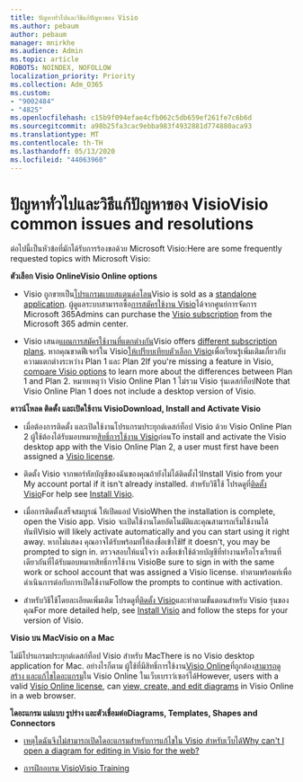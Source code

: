 ```yaml
---
title: ปัญหาทั่วไปและวิธีแก้ปัญหาของ Visio
ms.author: pebaum
author: pebaum
manager: mnirkhe
ms.audience: Admin
ms.topic: article
ROBOTS: NOINDEX, NOFOLLOW
localization_priority: Priority
ms.collection: Adm_O365
ms.custom:
- "9002484"
- "4825"
ms.openlocfilehash: c15b9f094efae4cfb062c5db659ef261fe7c6b6d
ms.sourcegitcommit: a98b25fa3cac9ebba983f4932881d774880aca93
ms.translationtype: MT
ms.contentlocale: th-TH
ms.lasthandoff: 05/13/2020
ms.locfileid: "44063960"
---
```

# <a name="visio-common-issues-and-resolutions"></a><span data-ttu-id="c78c1-102">ปัญหาทั่วไปและวิธีแก้ปัญหาของ Visio</span><span class="sxs-lookup"><span data-stu-id="c78c1-102">Visio common issues and resolutions</span></span>

<span data-ttu-id="c78c1-103">ต่อไปนี้เป็นหัวข้อที่มักได้รับการร้องขอด้วย Microsoft Visio:</span><span class="sxs-lookup"><span data-stu-id="c78c1-103">Here are some frequently requested topics with Microsoft Visio:</span></span>

<span data-ttu-id="c78c1-104">**ตัวเลือก Visio Online**</span><span class="sxs-lookup"><span data-stu-id="c78c1-104">**Visio Online options**</span></span>

- <span data-ttu-id="c78c1-105">Visio ถูกขายเป็น[โปรแกรมแบบสแตนด์อโลน](https://products.office.com/visio/flowchart-software)</span><span class="sxs-lookup"><span data-stu-id="c78c1-105">Visio is sold as a [standalone application](https://products.office.com/visio/flowchart-software).</span></span> <span data-ttu-id="c78c1-106">ผู้ดูแลระบบสามารถซื้อ[การสมัครใช้งาน Visio](https://docs.microsoft.com/alchemyinsights/purchase-visio-subscription)ได้จากศูนย์การจัดการ Microsoft 365</span><span class="sxs-lookup"><span data-stu-id="c78c1-106">Admins can purchase the [Visio subscription](https://docs.microsoft.com/alchemyinsights/purchase-visio-subscription) from the Microsoft 365 admin center.</span></span>

- <span data-ttu-id="c78c1-107">Visio เสนอ[แผนการสมัครใช้งานที่แตกต่างกัน](https://products.office.com/visio/microsoft-visio-plans-and-pricing-compare-visio-options)</span><span class="sxs-lookup"><span data-stu-id="c78c1-107">Visio offers [different subscription plans](https://products.office.com/visio/microsoft-visio-plans-and-pricing-compare-visio-options).</span></span> <span data-ttu-id="c78c1-108">หากคุณขาดฟีเจอร์ใน Visio[ให้เปรียบเทียบตัวเลือก Visio](https://products.office.com/visio/microsoft-visio-plans-and-pricing-compare-visio-options)เพื่อเรียนรู้เพิ่มเติมเกี่ยวกับความแตกต่างระหว่าง Plan 1 และ Plan 2</span><span class="sxs-lookup"><span data-stu-id="c78c1-108">If you're missing a feature in Visio, [compare Visio options](https://products.office.com/visio/microsoft-visio-plans-and-pricing-compare-visio-options) to learn more about the differences between Plan 1 and Plan 2.</span></span>  <span data-ttu-id="c78c1-109">หมายเหตุว่า Visio Online Plan 1 ไม่รวม Visio รุ่นเดสก์ท็อป</span><span class="sxs-lookup"><span data-stu-id="c78c1-109">Note that Visio Online Plan 1 does not include a desktop version of Visio.</span></span>

<span data-ttu-id="c78c1-110">**ดาวน์โหลด ติดตั้ง และเปิดใช้งาน Visio**</span><span class="sxs-lookup"><span data-stu-id="c78c1-110">**Download, Install and Activate Visio**</span></span>

- <span data-ttu-id="c78c1-111">เมื่อต้องการติดตั้ง และเปิดใช้งานโปรแกรมประยุกต์เดสก์ท็อป Visio ด้วย Visio Online Plan 2 ผู้ใช้ต้องได้รับมอบหมาย[สิทธิ์การใช้งาน Visio](https://docs.microsoft.com/office365/admin/subscriptions-and-billing/assign-licenses-to-users)ก่อน</span><span class="sxs-lookup"><span data-stu-id="c78c1-111">To install and activate the Visio desktop app with the Visio Online Plan 2, a user must first have been assigned a [Visio license](https://docs.microsoft.com/office365/admin/subscriptions-and-billing/assign-licenses-to-users).</span></span>

- <span data-ttu-id="c78c1-112">ติดตั้ง Visio จากพอร์ทัลบัญชีของฉันของคุณถ้ายังไม่ได้ติดตั้งไว้</span><span class="sxs-lookup"><span data-stu-id="c78c1-112">Install Visio from your My account portal if it isn't already installed.</span></span> <span data-ttu-id="c78c1-113">สําหรับวิธีใช้ โปรดดูที่[ติดตั้ง Visio](https://support.office.com/article/f98f21e3-aa02-4827-9167-ddab5b025710)</span><span class="sxs-lookup"><span data-stu-id="c78c1-113">For help see [Install Visio](https://support.office.com/article/f98f21e3-aa02-4827-9167-ddab5b025710).</span></span>

- <span data-ttu-id="c78c1-114">เมื่อการติดตั้งเสร็จสมบูรณ์ ให้เปิดแอป Visio</span><span class="sxs-lookup"><span data-stu-id="c78c1-114">When the installation is complete, open the Visio app.</span></span> <span data-ttu-id="c78c1-115">Visio จะเปิดใช้งานโดยอัตโนมัติและคุณสามารถเริ่มใช้งานได้ทันที</span><span class="sxs-lookup"><span data-stu-id="c78c1-115">Visio will likely activate automatically and you can start using it right away.</span></span> <span data-ttu-id="c78c1-116">หากไม่แสดง คุณอาจได้รับพร้อมท์ให้ลงชื่อเข้าใช้</span><span class="sxs-lookup"><span data-stu-id="c78c1-116">If it doesn't, you may be prompted to sign in.</span></span> <span data-ttu-id="c78c1-117">ตรวจสอบให้แน่ใจว่า ลงชื่อเข้าใช้ด้วยบัญชีที่ทํางานหรือโรงเรียนที่เดียวกันที่ได้รับมอบหมายสิทธิ์การใช้งาน Visio</span><span class="sxs-lookup"><span data-stu-id="c78c1-117">Be sure to sign in with the same work or school account that was assigned a Visio license.</span></span> <span data-ttu-id="c78c1-118">ทําตามพร้อมท์เพื่อดําเนินการต่อกับการเปิดใช้งาน</span><span class="sxs-lookup"><span data-stu-id="c78c1-118">Follow the prompts to continue with activation.</span></span>

- <span data-ttu-id="c78c1-119">สําหรับวิธีใช้โดยละเอียดเพิ่มเติม โปรดดูที่[ติดตั้ง Visio](https://support.office.com/article/f98f21e3-aa02-4827-9167-ddab5b025710)และทําตามขั้นตอนสําหรับ Visio รุ่นของคุณ</span><span class="sxs-lookup"><span data-stu-id="c78c1-119">For more detailed help, see [Install Visio](https://support.office.com/article/f98f21e3-aa02-4827-9167-ddab5b025710) and follow the steps for your version of Visio.</span></span>

<span data-ttu-id="c78c1-120">**Visio บน Mac**</span><span class="sxs-lookup"><span data-stu-id="c78c1-120">**Visio on a Mac**</span></span>

<span data-ttu-id="c78c1-121">ไม่มีโปรแกรมประยุกต์เดสก์ท็อป Visio สําหรับ Mac</span><span class="sxs-lookup"><span data-stu-id="c78c1-121">There is no Visio desktop application for Mac.</span></span> <span data-ttu-id="c78c1-122">อย่างไรก็ตาม ผู้ใช้ที่มีสิทธิ์การใช้งาน[Visio Online](https://docs.microsoft.com/office365/admin/subscriptions-and-billing/assign-licenses-to-users)ที่ถูกต้อง[สามารถดู สร้าง และแก้ไขไดอะแกรม](https://support.office.com/article/06f04845-91b8-4e8f-881f-a43c970735fc)ใน Visio Online ในเว็บเบราว์เซอร์ได้</span><span class="sxs-lookup"><span data-stu-id="c78c1-122">However, users with a valid [Visio Online license](https://docs.microsoft.com/office365/admin/subscriptions-and-billing/assign-licenses-to-users), can [view, create, and edit diagrams](https://support.office.com/article/06f04845-91b8-4e8f-881f-a43c970735fc) in Visio Online in a web browser.</span></span>

<span data-ttu-id="c78c1-123">**ไดอะแกรม แม่แบบ รูปร่าง และตัวเชื่อมต่อ**</span><span class="sxs-lookup"><span data-stu-id="c78c1-123">**Diagrams, Templates, Shapes and Connectors**</span></span>

- [<span data-ttu-id="c78c1-124">เหตุใดฉันจึงไม่สามารถเปิดไดอะแกรมสําหรับการแก้ไขใน Visio สําหรับเว็บได้</span><span class="sxs-lookup"><span data-stu-id="c78c1-124">Why can't I open a diagram for editing in Visio for the web?</span></span>](https://support.microsoft.com/office/ea4a23d3-21d3-4878-945e-cf1be4140357)

- [<span data-ttu-id="c78c1-125">การฝึกอบรม Visio</span><span class="sxs-lookup"><span data-stu-id="c78c1-125">Visio Training</span></span>](https://support.office.com/article/visio-training-e058bcfa-1d90-4653-afc6-e84d54cf94a6)
